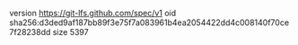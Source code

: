 version https://git-lfs.github.com/spec/v1
oid sha256:d3ded9af187bb89f3e75f7a083961b4ea2054422dd4c008140f70ce7f28238dd
size 5397
